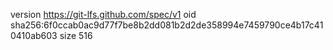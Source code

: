 version https://git-lfs.github.com/spec/v1
oid sha256:6f0ccab0ac9d77f7be8b2dd081b2d2de358994e7459790ce4b17c410410ab603
size 516
